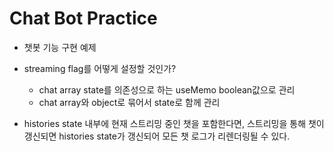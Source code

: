 # Chat Bot Practice

- 챗봇 기능 구현 예제

- streaming flag를 어떻게 설정할 것인가?
  - chat array state를 의존성으로 하는 useMemo boolean값으로 관리
  - chat array와 object로 묶어서 state로 함께 관리

- histories state 내부에 현재 스트리밍 중인 챗을 포함한다면, 스트리밍을 통해 챗이 갱신되면 histories state가 갱신되어 모든 챗 로그가 리렌더링될 수 있다.